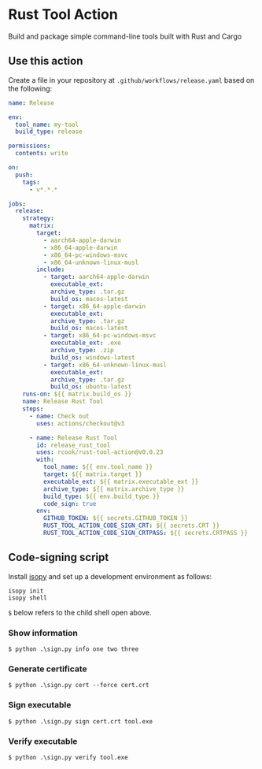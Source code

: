 # Rust Tool Action

Build and package simple command-line tools built with Rust and Cargo

## Use this action

Create a file in your repository at `.github/workflows/release.yaml` based on the following:

```yaml
name: Release

env:
  tool_name: my-tool
  build_type: release

permissions:
  contents: write

on:
  push:
    tags:
      - v*.*.*

jobs:
  release:
    strategy:
      matrix:
        target:
          - aarch64-apple-darwin
          - x86_64-apple-darwin
          - x86_64-pc-windows-msvc
          - x86_64-unknown-linux-musl
        include:
          - target: aarch64-apple-darwin
            executable_ext:
            archive_type: .tar.gz
            build_os: macos-latest
          - target: x86_64-apple-darwin
            executable_ext:
            archive_type: .tar.gz
            build_os: macos-latest
          - target: x86_64-pc-windows-msvc
            executable_ext: .exe
            archive_type: .zip
            build_os: windows-latest
          - target: x86_64-unknown-linux-musl
            executable_ext:
            archive_type: .tar.gz
            build_os: ubuntu-latest
    runs-on: ${{ matrix.build_os }}
    name: Release Rust Tool
    steps:
      - name: Check out
        uses: actions/checkout@v3

      - name: Release Rust Tool
        id: release_rust_tool
        uses: rcook/rust-tool-action@v0.0.23
        with:
          tool_name: ${{ env.tool_name }}
          target: ${{ matrix.target }}
          executable_ext: ${{ matrix.executable_ext }}
          archive_type: ${{ matrix.archive_type }}
          build_type: ${{ env.build_type }}
          code_sign: true
        env:
          GITHUB_TOKEN: ${{ secrets.GITHUB_TOKEN }}
          RUST_TOOL_ACTION_CODE_SIGN_CRT: ${{ secrets.CRT }}
          RUST_TOOL_ACTION_CODE_SIGN_CRTPASS: ${{ secrets.CRTPASS }}
```

## Code-signing script

Install [isopy][isopy] and set up a development environment as follows:

```pwsh
isopy init
isopy shell
```

`$` below refers to the child shell open above.

### Show information

```pwsh
$ python .\sign.py info one two three
```

### Generate certificate

```pwsh
$ python .\sign.py cert --force cert.crt
```

### Sign executable

```pwsh
$ python .\sign.py sign cert.crt tool.exe
```

### Verify executable

```pwsh
$ python .\sign.py verify tool.exe
```

[isopy]: http://rcook.github.io/isopy
